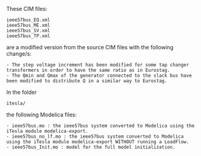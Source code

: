 These CIM files:

	ieee57bus_EQ.xml
	ieee57bus_ME.xml
	ieee57bus_SV.xml
	ieee57bus_TP.xml
	
are a modified version from the source CIM files with the following change/s:

	- The step voltage increment has been modified for some tap changer transformers in order to have the same ratio as in Eurostag.
	- The Qmin and Qmax of the generator connected to the slack bus have been modified to distribute Q in a similar way to Eurostag.

In the folder 
	
	itesla/
	
the following Modelica files:

	- ieee57bus.mo : the ieee57bus system converted to Modelica using the iTesla module modelica-export.
	- ieee57bus_no_lf.mo : the ieee57bus system converted to Modelica using the iTesla module modelica-export WITHOUT running a LoadFlow.
	- ieee57bus_Init.mo : model for the full model initialization.
